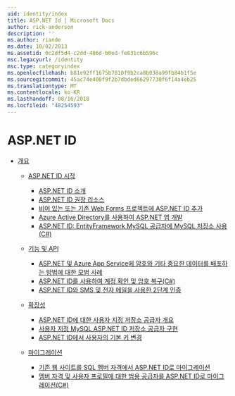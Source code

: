 ```yaml
---
uid: identity/index
title: ASP.NET Id | Microsoft Docs
author: rick-anderson
description: ''
ms.author: riande
ms.date: 10/02/2013
ms.assetid: 0c2df5d4-c2dd-486d-b0ed-fe831c6b596c
msc.legacyurl: /identity
msc.type: categoryindex
ms.openlocfilehash: b81e92ff1675b7810f9b2ca8b038a99fb84b1f5e
ms.sourcegitcommit: 45ac74e400f9f2b7dbded66297730f6f14a4eb25
ms.translationtype: MT
ms.contentlocale: ko-KR
ms.lasthandoff: 08/16/2018
ms.locfileid: "48254593"
---
```

<a name="aspnet-identity"></a>ASP.NET ID
====================
- [개요](overview/index.md)

    - [ASP.NET ID 시작](overview/getting-started/index.md)

        - [ASP.NET ID 소개](overview/getting-started/introduction-to-aspnet-identity.md)
        - [ASP.NET ID 권장 리소스](overview/getting-started/aspnet-identity-recommended-resources.md)
        - [비어 있는 또는 기존 Web Forms 프로젝트에 ASP.NET ID 추가](overview/getting-started/adding-aspnet-identity-to-an-empty-or-existing-web-forms-project.md)
        - [Azure Active Directory를 사용하여 ASP.NET 앱 개발](overview/getting-started/developing-aspnet-apps-with-windows-azure-active-directory.md)
        - [ASP.NET ID: EntityFramework MySQL 공급자에 MySQL 저장소 사용(C#)](overview/getting-started/aspnet-identity-using-mysql-storage-with-an-entityframework-mysql-provider.md)
    - [기능 및 API](overview/features-api/index.md)

        - [ASP.NET 및 Azure App Service에 암호와 기타 중요한 데이터를 배포하는 방법에 대한 모범 사례](overview/features-api/best-practices-for-deploying-passwords-and-other-sensitive-data-to-aspnet-and-azure.md)
        - [ASP.NET ID를 사용하여 계정 확인 및 암호 복구(C#)](overview/features-api/account-confirmation-and-password-recovery-with-aspnet-identity.md)
        - [ASP.NET ID와 SMS 및 전자 메일을 사용한 2단계 인증](overview/features-api/two-factor-authentication-using-sms-and-email-with-aspnet-identity.md)
    - [확장성](overview/extensibility/index.md)

        - [ASP.NET ID에 대한 사용자 지정 저장소 공급자 개요](overview/extensibility/overview-of-custom-storage-providers-for-aspnet-identity.md)
        - [사용자 지정 MySQL ASP.NET ID 저장소 공급자 구현](overview/extensibility/implementing-a-custom-mysql-aspnet-identity-storage-provider.md)
        - [ASP.NET ID에서 사용자의 기본 키 변경](overview/extensibility/change-primary-key-for-users-in-aspnet-identity.md)
    - [마이그레이션](overview/migrations/index.md)

        - [기존 웹 사이트를 SQL 멤버 자격에서 ASP.NET ID로 마이그레이션](overview/migrations/migrating-an-existing-website-from-sql-membership-to-aspnet-identity.md)
        - [멤버 자격 및 사용자 프로필에 대한 범용 공급자를 ASP.NET ID로 마이그레이션(C#)](overview/migrations/migrating-universal-provider-data-for-membership-and-user-profiles-to-aspnet-identity.md)
